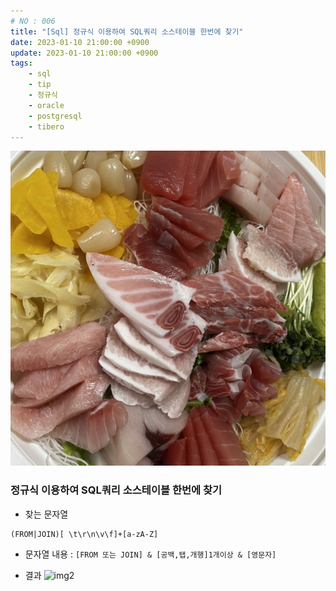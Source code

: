 ```yaml
---
# NO : 006
title: "[Sql] 정규식 이용하여 SQL쿼리 소스테이블 한번에 찾기"
date: 2023-01-10 21:00:00 +0900
update: 2023-01-10 21:00:00 +0900
tags: 
    - sql
    - tip
    - 정규식
    - oracle
    - postgresql
    - tibero
---
```


![](006_01.png)


### 정규식 이용하여 SQL쿼리 소스테이블 한번에 찾기

- 찾는 문자열
  
```text
(FROM|JOIN)[ \t\r\n\v\f]+[a-zA-Z]
```

- 문자열 내용 : `[FROM 또는 JOIN] & [공백,탭,개행]1개이상 & [영문자]`

- 결과
![img2](006_02.png)


